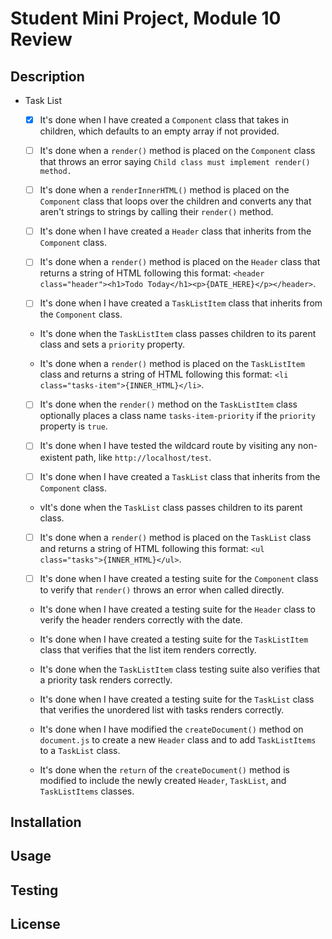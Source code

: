 # Student Mini Project, Module 10 Review

## Description

- Task List

  - [x] It's done when I have created a `Component` class that takes in children, which defaults to an empty array if not provided.

  - [ ] It's done when a `render()` method is placed on the `Component` class that throws an error saying `Child class must implement render() method.`

  - [ ] It's done when a `renderInnerHTML()` method is placed on the `Component` class that loops over the children and converts any that aren't strings to strings by calling their `render()` method.

  - [ ] It's done when I have created a `Header` class that inherits from the `Component` class.

  - [ ] It's done when a `render()` method is placed on the `Header` class that returns a string of HTML following this format: `<header class="header"><h1>Todo Today</h1><p>{DATE_HERE}</p></header>`.

  - [ ] It's done when I have created a `TaskListItem` class that inherits from the `Component` class.

  - It's done when the `TaskListItem` class passes children to its parent class and sets a `priority` property.

  - It's done when a `render()` method is placed on the `TaskListItem` class and returns a string of HTML following this format: `<li class="tasks-item">{INNER_HTML}</li>`.

  - [ ] It's done when the `render()` method on the `TaskListItem` class optionally places a class name `tasks-item-priority` if the `priority` property is `true`.

  - [ ] It's done when I have tested the wildcard route by visiting any non-existent path, like `http://localhost/test`.

  - [ ] It's done when I have created a `TaskList` class that inherits from the `Component` class.

  - vIt's done when the `TaskList` class passes children to its parent class.

  - [ ] It's done when a `render()` method is placed on the `TaskList` class and returns a string of HTML following this format: `<ul class="tasks">{INNER_HTML}</ul>`.

  - [ ] It's done when I have created a testing suite for the `Component` class to verify that `render()` throws an error when called directly.

  - It's done when I have created a testing suite for the `Header` class to verify the header renders correctly with the date.

  - It's done when I have created a testing suite for the `TaskListItem` class that verifies that the list item renders correctly.

  - It's done when the `TaskListItem` class testing suite also verifies that a priority task renders correctly.

  - It's done when I have created a testing suite for the `TaskList` class that verifies the unordered list with tasks renders correctly.

  - It's done when I have modified the `createDocument()` method on `document.js` to create a new `Header` class and to add `TaskListItems` to a `TaskList` class.

  - It's done when the `return` of the `createDocument()` method is modified to include the newly created `Header`, `TaskList`, and `TaskListItems` classes.

## Installation

## Usage

## Testing

## License
